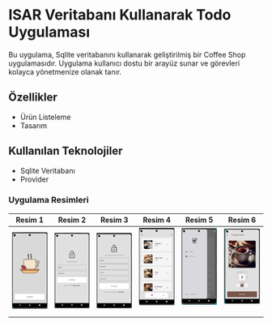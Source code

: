 # ISAR Veritabanı Kullanarak Todo Uygulaması

Bu uygulama, Sqlite veritabanını kullanarak geliştirilmiş bir Coffee Shop uygulamasıdır. Uygulama kullanıcı dostu bir arayüz sunar ve görevleri kolayca yönetmenize olanak tanır.

## Özellikler

- Ürün Listeleme
- Tasarım

## Kullanılan Teknolojiler
- Sqlite Veritabanı
- Provider



### Uygulama Resimleri

| Resim 1 | Resim 2 | Resim 3 | Resim 4 | Resim 5 | Resim 6 |
|---------|---------|---------|---------|---------|---------|
| ![Resim 1](https://github.com/ibryitiz/Flutter-SQLite-State-Management-Provider-Consumer-Example/blob/main/resimler/resim_1.png) | ![Resim 2](https://github.com/ibryitiz/Flutter-SQLite-State-Management-Provider-Consumer-Example/blob/main/resimler/resim_2.png) |![Resim 3](https://github.com/ibryitiz/Flutter-SQLite-State-Management-Provider-Consumer-Example/blob/main/resimler/resim_3.png) | ![Resim 4](https://github.com/ibryitiz/Flutter-SQLite-State-Management-Provider-Consumer-Example/blob/main/resimler/resim_4.png) |![Resim 5](https://github.com/ibryitiz/Flutter-SQLite-State-Management-Provider-Consumer-Example/blob/main/resimler/resim_5.png) | ![Resim 6](https://github.com/ibryitiz/Flutter-SQLite-State-Management-Provider-Consumer-Example/blob/main/resimler/resim_6.png) |
